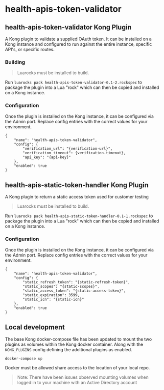 # health-apis-token-validator

## health-apis-token-validator Kong Plugin

A Kong plugin to validate a supplied OAuth token.  It can be installed on a Kong instance and configured to run against the entire instance, specific API's, or specific routes.

### Building

> Luarocks must be installed to build.

Run `luarocks pack health-apis-token-validator-0.1-2.rockspec` to package the plugin into a Lua "rock" which can then be copied and installed on a Kong instance.

### Configuration

Once the plugin is installed on the Kong instance, it can be configured via the Admin port.  Replace config entries with the correct values for your environment.

```
{
    "name": "health-apis-token-validator",
    "config": {
        "verification_url": "{verification-url}",
        "verification_timeout": {verification-timeout},
        "api_key": "{api-key}"
    },
    "enabled": true
}
```



## health-apis-static-token-handler Kong Plugin

A Kong plugin to return a static access token used for customer testing

> Luarocks must be installed to build.

Run `luarocks pack health-apis-static-token-handler-0.1-1.rockspec` to package the plugin into a Lua "rock" which can then be copied and installed on a Kong instance.


### Configuration

Once the plugin is installed on the Kong instance, it can be configured via the Admin port.  Replace config entries with the correct values for your environment.

```
{
    "name": "health-apis-token-validator",
    "config": {
        "static_refresh_token": "{static-refresh-token}",
        "static_scopes": "{static-scopes}",
        "static_access_token": "{static-access-token}",
        "static_expiration": 3599,
        "static_icn": "{static-icn}"
    },
    "enabled": true
}
```


## Local development

The base Kong docker-compose file has been updated to mount the two plugins as volumes within the Kong docker container.  Along with the `KONG_PLUGINS` config defining the additional plugins as enabled.

`docker-compose up`

Docker must be allowed share access to the location of your local repo.

> Note:   There have been issues observed mounting volumes when logged in to your machine with an Active Directory account